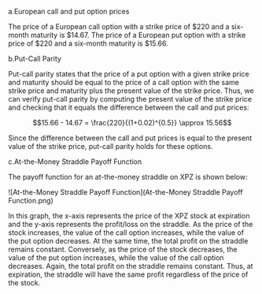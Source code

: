 

a.European call and put option prices

The price of a European call option with a strike price of $220 and a six-month maturity is $14.67. The price of a European put option with a strike price of $220 and a six-month maturity is $15.66. 

b.Put-Call Parity

Put-call parity states that the price of a put option with a given strike price and maturity should be equal to the price of a call option with the same strike price and maturity plus the present value of the strike price. Thus, we can verify put-call parity by computing the present value of the strike price and checking that it equals the difference between the call and put prices:

$$15.66 - 14.67 = \frac{220}{(1+0.02)^{0.5}} \approx 15.56$$

Since the difference between the call and put prices is equal to the present value of the strike price, put-call parity holds for these options.

c.At-the-Money Straddle Payoff Function

The payoff function for an at-the-money straddle on XPZ is shown below:

![At-the-Money Straddle Payoff Function](At-the-Money Straddle Payoff Function.png)

In this graph, the x-axis represents the price of the XPZ stock at expiration and the y-axis represents the profit/loss on the straddle. As the price of the stock increases, the value of the call option increases, while the value of the put option decreases. At the same time, the total profit on the straddle remains constant. Conversely, as the price of the stock decreases, the value of the put option increases, while the value of the call option decreases. Again, the total profit on the straddle remains constant. Thus, at expiration, the straddle will have the same profit regardless of the price of the stock.